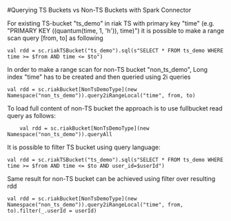 #Querying TS Buckets vs Non-TS Buckets with Spark Connector

For existing TS-bucket "ts_demo" in riak TS with primary key "time" (e.g. "PRIMARY KEY ((quantum(time, 1, 'h')), time)") it is possible to make a range scan query [from, to] as following

	val rdd = sc.riakTSBucket("ts_demo").sql(s"SELECT * FROM ts_demo WHERE time >= $from AND time <= $to")

In order to make a range scan for non-TS bucket "non_ts_demo", Long index "time" has to be created and then queried using 2i queries

	val rdd = sc.riakBucket[NonTsDemoType](new Namespace("non_ts_demo")).query2iRangeLocal("time", from, to)
    
To load full content of non-TS bucket the approach is to use fullbucket read query as follows:

    	val rdd = sc.riakBucket[NonTsDemoType](new Namespace("non_ts_demo")).queryAll

It is possible to filter TS bucket using query language:

	val rdd = sc.riakTSBucket("ts_demo").sql(s"SELECT * FROM ts_demo WHERE time >= $from AND time <= $to AND user_id=$userId")
    
Same result for non-TS bucket can be achieved using filter over resulting rdd

	val rdd = sc.riakBucket[NonTsDemoType](new Namespace("non_ts_demo")).query2iRangeLocal("time", from, to).filter(_.userId = userId)


